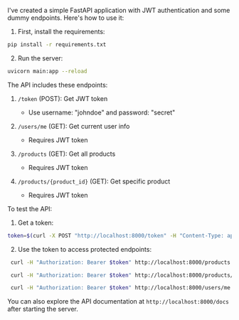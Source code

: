 I've created a simple FastAPI application with JWT authentication and some dummy endpoints. Here's how to use it:

1. First, install the requirements:
```bash
pip install -r requirements.txt
```

2. Run the server:
```bash
uvicorn main:app --reload
```

The API includes these endpoints:

1. `/token` (POST): Get JWT token
   - Use username: "johndoe" and password: "secret"

2. `/users/me` (GET): Get current user info
   - Requires JWT token

3. `/products` (GET): Get all products
   - Requires JWT token

4. `/products/{product_id}` (GET): Get specific product
   - Requires JWT token

To test the API:

1. Get a token:
```bash
token=$(curl -X POST "http://localhost:8000/token" -H "Content-Type: application/x-www-form-urlencoded" -d "username=johndoe&password=secret" | jq -r .access_token)
```

2. Use the token to access protected endpoints:
```bash
 curl -H "Authorization: Bearer $token" http://localhost:8000/products
```
```bash
 curl -H "Authorization: Bearer $token" http://localhost:8000/products/1
```
```bash
 curl -H "Authorization: Bearer $token" http://localhost:8000/users/me
```
You can also explore the API documentation at `http://localhost:8000/docs` after starting the server.